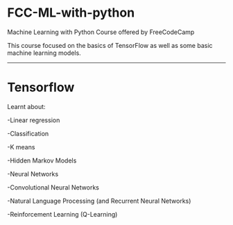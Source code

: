 # FCC-ML-with-python
Machine Learning with Python Course offered by FreeCodeCamp

This course focused on the basics of TensorFlow as well as some basic machine learning models.

----
# Tensorflow

Learnt about:

-Linear regression

-Classification

-K means

-Hidden Markov Models

-Neural Networks

-Convolutional Neural Networks

-Natural Language Processing (and Recurrent Neural Networks)

-Reinforcement Learning (Q-Learning)
